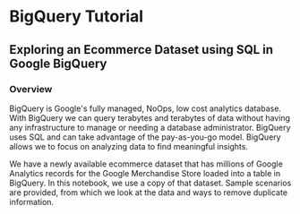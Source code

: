 # BigQuery Tutorial

## Exploring an Ecommerce Dataset using SQL in Google BigQuery

### Overview
BigQuery is Google's fully managed, NoOps, low cost analytics database. With BigQuery we can query terabytes and terabytes of data without having any infrastructure to manage or needing a database administrator. BigQuery uses SQL and can take advantage of the pay-as-you-go model. BigQuery allows we to focus on analyzing data to find meaningful insights.

We have a newly available ecommerce dataset that has millions of Google Analytics records for the Google Merchandise Store loaded into a table in BigQuery. In this notebook, we use a copy of that dataset. Sample scenarios are provided, from which we look at the data and ways to remove duplicate information. 


